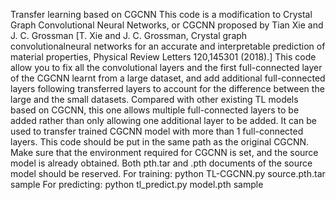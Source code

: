   Transfer learning based on CGCNN
  This code is a modification to Crystal Graph Convolutional Neural Networks, or CGCNN proposed by Tian Xie and J. C. Grossman [T. Xie and J. C. Grossman, Crystal graph convolutionalneural networks for an accurate and interpretable prediction of material properties, Physical Review Letters 120,145301 (2018).]
  This code allow you to fix all the convolutional layers and the first full-connected layer of the CGCNN learnt from a large dataset, and add additional full-connected layers following transferred layers to account for the difference between the large and the small datasets.
  Compared with other existing TL models based on CGCNN, this one allows multiple full-connected layers to be added rather than only allowing one additional layer to be added. It can be used to transfer trained CGCNN model with more than 1 full-connected layers.
  This code should be put in the same path as the original CGCNN. Make sure that the environment required for CGCNN is set, and the source model is already obtained. Both pth.tar and .pth documents of the source model should be reserved.
  For training: python TL-CGCNN.py source.pth.tar sample
  For predicting: python tl_predict.py model.pth sample
